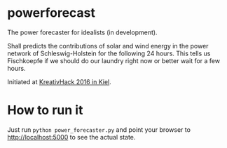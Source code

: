 # powerforecast
The power forecaster for idealists (in development).

Shall predicts the contributions of solar and wind energy in the power network
of Schleswig-Holstein for the following 24 hours. This tells us Fischkoepfe if
we should do our laundry right now or better wait for a few hours.

Initiated at [KreativHack 2016 in Kiel](https://wiki.kreativhack.de/kh16/projects/powerforecast/start).


# How to run it
Just run `python power_forecaster.py` and point your browser to
[http://localhost:5000](http://localhost:5000) to see the actual state.
